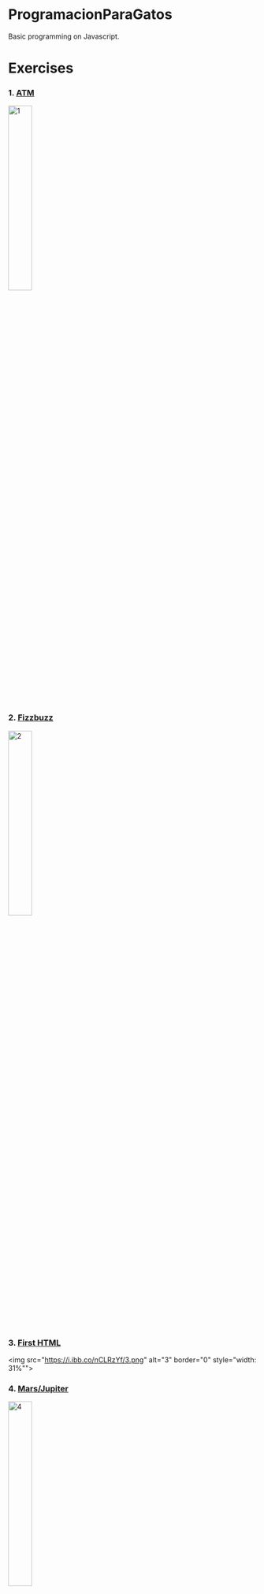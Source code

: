 # ProgramacionParaGatos
Basic programming on Javascript.

# Exercises

### 1. <a href="https://zejiran.github.io/ProgramacionParaGatos/Cajero%20Autom%C3%A1tico/atm.html">ATM</a>

<img src="https://i.ibb.co/Ks159rs/1.png" alt="1" style="width: 31%">

### 2. <a href="https://zejiran.github.io/ProgramacionParaGatos/Fizzbuzz/modulo.html">Fizzbuzz</a>

<img src="https://i.ibb.co/M9JPy7z/2.png" alt="2" border="0" style="width: 31%">

### 3. <a href="https://zejiran.github.io/ProgramacionParaGatos/Otros/primero.html">First HTML</a>

<img src="https://i.ibb.co/nCLRzYf/3.png" alt="3" border="0" style="width: 31%"">

### 4. <a href="https://zejiran.github.io/ProgramacionParaGatos/Otros/marte_jupiter.html">Mars/Jupiter</a>

<img src="https://i.ibb.co/fGsb0GX/4.png" alt="4" border="0" style="width: 31%">

### 5. <a href="https://zejiran.github.io/ProgramacionParaGatos/Otros/marte.html">Mars</a>

<img src="https://i.ibb.co/5kzyp9d/5.png" alt="5" border="0" style="width: 31%">

### 6. <a href="https://zejiran.github.io/ProgramacionParaGatos/Pakimanes/pakiman.html">Pakiman</a>

<img src="https://i.ibb.co/QYvY0jf/6.png" alt="6" border="0" style="width: 31%">

### 7. <a href="https://zejiran.github.io/ProgramacionParaGatos/Teclas/teclas.html">Keys</a>

<img src="https://i.ibb.co/Hq6KT3k/7.png" alt="7" border="0" style="width: 31%">

### 8. <a href="https://zejiran.github.io/ProgramacionParaGatos/Villa Platzi/villaplatzi.html">The Ville</a>

<img src="https://i.ibb.co/7b2XHqY/8.png" alt="8" border="0" style="width: 31%">

### 9. <a href="https://zejiran.github.io/ProgramacionParaGatos/canvas/dibujo.html">Draw</a>

<img src="https://i.ibb.co/mRnJtqb/9.png" alt="9" border="0" style="width: 31%">

### 10. <a href="https://zejiran.github.io/ProgramacionParaGatos/dom/document.html">Document</a>

<img src="https://i.ibb.co/kgqDy3M/10.png" alt="10" border="0" style="width: 31%">

